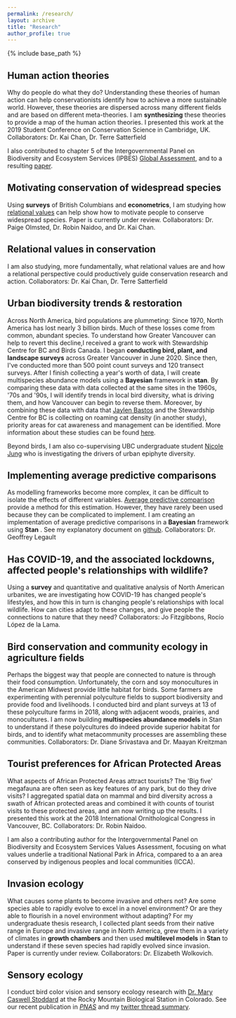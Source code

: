 ```yaml
---
permalink: /research/
layout: archive
title: "Research"
author_profile: true
---
```

{% include base_path %}

## Human action theories
Why do people do what they do?  Understanding these theories of human action can help conservationists identify how to achieve a more sustainable world. However, these theories are dispersed across many different fields and are based on different meta-theories. I am **synthesizing** these theories to provide a map of the human action theories. I presented this work at the 2019 Student Conference on Conservation Science in Cambridge, UK.  Collaborators: Dr. Kai Chan, Dr. Terre Satterfield

I also contributed to chapter 5 of the  Intergovernmental Panel on Biodiversity and Ecosystem Services (IPBES) [Global Assessment](https://ipbes.net/global-assessment), and to a resulting [paper](https://doi.org/10.1002/pan3.10124). 

## Motivating conservation of widespread species
Using **surveys** of British Columbians and **econometrics**, I am studying how [relational values](https://www.sciencedirect.com/science/article/pii/S1877343518301222) can help show how to motivate people to conserve widespread species. Paper is currently under review. Collaborators: Dr. Paige Olmsted, Dr. Robin Naidoo, and  Dr. Kai Chan. 

## Relational values in conservation 

I am also studying, more fundamentally, what relational values are and  how a relational perspective could productively guide conservation research and action. Collaborators: Dr. Kai Chan, Dr. Terre Satterfield 

## Urban biodiversity trends & restoration 

Across North America, bird populations are plummeting:  Since 1970, North America has lost nearly 3 billion birds.  Much of these losses come from common, abundant species. To understand how Greater Vancouver can help to revert this decline,I received a grant to work with Stewardship Centre for BC and Birds Canada.  I began **conducting bird, plant, and landscape surveys** across Greater Vancouver in June 2020. Since then, I've conducted more than 500 point count surveys and 120 transect surveys. After I finish collecting a year's worth of data, I will create multispecies abundance models using a **Bayesian** framework in **stan**.  By comparing these  data with data collected at the same sites in the 1960s, '70s and '90s, I  will identify trends in  local bird diversity, what is driving them, and how Vancouver can begin to reverse them. Moreover, by combining these data with data that [Jaylen Bastos](https://www.linkedin.com/in/jaylen-bastos-3a75511a0/?originalSubdomain=ca) and the Stewardship Centre for BC is collecting on roaming cat density (in another study), priority areas for cat awareness and management can be identified. More information about these studies can be found [here](https://stewardshipcentrebc.ca/cats-and-birds/cats-and-birds-research-projects/).

Beyond birds, I am also co-supervising UBC undergraduate student [Nicole Jung](chanslab.ires.ubc.ca/people)  who is investigating the drivers of urban epiphyte diversity. 

## Implementing average predictive comparisons 

As modelling frameworks become more complex, it can be difficult to isolate the effects of different variables. [Average predictive comparison](https://doi.org/10.1111/j.1467-9531.2007.00181.x) provide a method for this estimation. However, they have rarely been used because they can be complicated to implement. I am creating an implementation of average predictive comparisons in a **Bayesian** framework using **Stan** . See my explanatory document on [github](http://htmlpreview.github.io/?https://github.com/hneyster/germination_stan/blob/master/APC.html). Collaborators: Dr. Geoffrey Legault 


## Has COVID-19, and the associated lockdowns, affected people's relationships with wildlife? 

Using a **survey** and quantitative and qualitative analysis of North American urbanites, we are investigating how COVID-19 has changed people's lifestyles, and how this in turn is changing people's relationships with local wildlife. How can cities adapt to these changes, and give people the connections to nature that they need? Collaborators: Jo Fitzgibbons, Rocío López de la Lama.

## Bird conservation and community ecology in agriculture fields 

Perhaps the biggest way that people are connected to nature is through their food consumption. Unfortunately, the corn and soy monocultures in the American Midwest provide little habitat for birds. Some farmers are experimenting with perennial polyculture fields to support biodiversity and provide food and livelihoods. I conducted bird and plant surveys at 13 of these polyculture farms in 2018, along with adjacent woods, prairies, and monocultures. I am now building **multispecies abundance models** in Stan to understand if these polycultures do indeed provide superior habitat for birds, and to identify what metacommunity processes are assembling these communities. 
Collaborators: Dr. Diane Srivastava and Dr. Maayan Kreitzman 

## Tourist preferences for African Protected Areas 
What aspects of African Protected Areas attract tourists? The 'Big five' megafauna are often seen as key features of any park, but do they drive visits?  I aggregated spatial data on mammal and bird diversity across a swath of African protected areas and combined it with counts of tourist visits to these protected areas, and am now writing up the results.  I presented this work at the 2018 International Ornithological Congress in Vancouver, BC. Collaborators: Dr. Robin Naidoo. 

I am also a contributing author for the Intergovernmental Panel on Biodiversity and Ecosystem Services Values Assessment, focusing on what values underlie a traditional National Park in Africa, compared to a an area conserved by indigenous peoples and local communities (ICCA). 
## Invasion  ecology 

What causes some plants to become invasive and others not? Are some species able to rapidly evolve to excel in a novel environment? Or are they able to flourish in a novel environment without adapting? For my  undergraduate thesis research, I collected plant seeds from their native range in Europe and invasive range in North America, grew them in a variety of climates in **growth chambers** and then  used **multilevel models** in **Stan** to understand if these seven species had rapidly evolved since invasion. Paper is currently under review. Collaborators: Dr. Elizabeth Wolkovich. 

## Sensory ecology 

I  conduct bird color vision and sensory ecology research with [Dr. Mary Caswell Stoddard](https://www.marycstoddard.com/) at the Rocky Mountain Biological Station in Colorado. See our recent publication in [*PNAS*](https://www.pnas.org/content/early/2020/06/09/1919377117) and my [twitter thread summary](https://twitter.com/HaroldEyster/status/1272627047861415936). 
